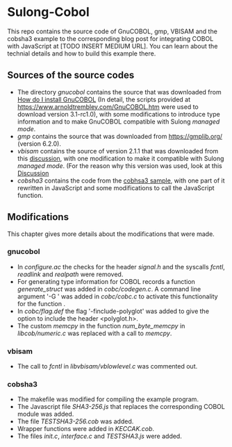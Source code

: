 # Sulong-Cobol
This repo contains the source code of GnuCOBOL, gmp, VBISAM and the cobsha3 example to the corresponding blog post for integrating COBOL with JavaScript at [TODO INSERT MEDIUM URL]. You can learn about the technial details and how to build this example there. 

## Sources of the source codes
* The directory *gnucobol* contains the source that was downloaded from [How do I install GnuCOBOL](https://gnucobol.sourceforge.io/faq/index.html#how-do-i-install-gnucobol) (In detail, the scripts provided at https://www.arnoldtrembley.com/GnuCOBOL.htm were used to download version 3.1-rc1.0), with some modifications to introduce type information and to make GnuCOBOL compatible with Sulong _managed mode_.  
* *gmp* contains the source that was downloaded from https://gmplib.org/ (version 6.2.0).
* *vbisam* contains the source of version 2.1.1 that was downloaded from this [discussion](https://sourceforge.net/p/gnucobol/discussion/help/thread/8910169768/?limit=25#423a), with one modification to make it compatible with Sulong _managed mode_. (For the reason why this version was used, look at this [Discussion](https://sourceforge.net/p/vbisam/discussion/330149/thread/44f462b31d)
* *cobsha3* contains the code from the [cobhsa3 sample](https://sourceforge.net/p/gnucobol/contrib/HEAD/tree/trunk/samples/cobsha3/), with one part of it rewritten in JavaScript and some modifications to call the JavaScript function.

## Modifications
This chapter gives more details about the modifications that were made.
### gnucobol
* In *configure.ac* the checks for the header *signal.h* and the syscalls *fcntl*, *readlink* and *realpath* were removed.
* For generating type information for COBOL records a function *generate_struct* was added in *cobc/codegen.c*. A command line argument '-G <entry>' was added in *cobc/cobc.c* to activate this functionality for the function <entry>. 
* In *cobc/flag.def* the flag '-finclude-polyglot' was added to give the option to include the header <polyglot.h>.
* The custom *memcpy* in the function *num_byte_memcpy* in *libcob/numeric.c* was replaced with a call to *memcpy*.

### vbisam
* The call to *fcntl* in *libvbisam/vblowlevel.c* was commented out.

### cobsha3
* The makefile was modified for compiling the example program.
* The Javascript file *SHA3-256.js* that replaces the corresponding COBOL module was added.
* The file *TESTSHA3-256.cob* was added.
* Wrapper functions were added in *KECCAK.cob*.
* The files *init.c*, *interface.c* and *TESTSHA3.js* were added.
